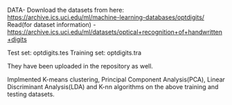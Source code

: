 DATA- Download the datasets from here: https://archive.ics.uci.edu/ml/machine-learning-databases/optdigits/
Read(for dataset information) - https://archive.ics.uci.edu/ml/datasets/optical+recognition+of+handwritten+digits

Test set: optdigits.tes 
Training set: optdigits.tra

They have been uploaded in the repository as well.

Implmented K-means clustering, Principal Component Analysis(PCA), Linear Discriminant Analysis(LDA) and K-nn algorithms on the above training and testing datasets. 

